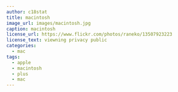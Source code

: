 ```yaml
---
author: c18stat
title: macintosh
image_url: images/macintosh.jpg
caption: macintosh
license_url: https://www.flickr.com/photos/raneko/13507923223
license_text: viewning privacy public
categories:
  - mac
tags:
  - apple
  - macintosh
  - plus
  - mac
---
```

